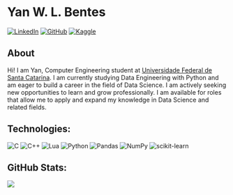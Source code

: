 # Yan W. L. Bentes

[![LinkedIn](https://img.shields.io/badge/linkedin-%230077B5.svg?style=for-the-badge&logo=linkedin&logoColor=white)](https://www.linkedin.com/in/yan-bentes/)
[![GitHub](https://img.shields.io/badge/GitHub-0077B5?style=for-the-badge&logo=github&logoColor=white)](https://github.com/yanbentes)
[![Kaggle](https://img.shields.io/badge/Kaggle-0077B5?style=for-the-badge&logo=kaggle&logoColor=white)](https://www.kaggle.com/yanbentes)

## About

Hi! I am Yan, Computer Engineering student at [Universidade Federal de Santa Catarina](https://ufsc.br/).
I am currently studying Data Engineering with Python and am eager to build a career in the field of Data Science.
I am actively seeking new opportunities to learn and grow professionally.
I am available for roles that allow me to apply and expand my knowledge in Data Science and related fields.

## Technologies:

![C](https://img.shields.io/badge/c-%2300599C.svg?style=for-the-badge&logo=c&logoColor=white)
![C++](https://img.shields.io/badge/c++-%2300599C.svg?style=for-the-badge&logo=c%2B%2B&logoColor=white)
![Lua](https://img.shields.io/badge/lua-%232C2D72.svg?style=for-the-badge&logo=lua&logoColor=white)
![Python](https://img.shields.io/badge/python-3670A0?style=for-the-badge&logo=python&logoColor=ffdd54)
![Pandas](https://img.shields.io/badge/pandas-%23150458.svg?style=for-the-badge&logo=pandas&logoColor=white)
![NumPy](https://img.shields.io/badge/numpy-%23013243.svg?style=for-the-badge&logo=numpy&logoColor=white)
![scikit-learn](https://img.shields.io/badge/scikit--learn-%23F7931E.svg?style=for-the-badge&logo=scikit-learn&logoColor=white)


## GitHub Stats:
![](https://github-readme-stats.vercel.app/api?username=yanbentes&theme=dark&hide_border=false&include_all_commits=true&count_private=true)<br/>
